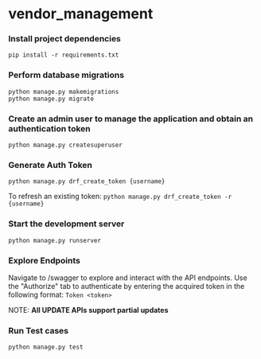 # vendor_management

### Install project dependencies
`pip install -r requirements.txt`

### Perform database migrations
```
python manage.py makemigrations
python manage.py migrate
```
### Create an admin user to manage the application and obtain an authentication token
`python manage.py createsuperuser`

### Generate Auth Token
`python manage.py drf_create_token {username}`

To refresh an existing token:
`python manage.py drf_create_token -r {username}`

### Start the development server
`python manage.py runserver`

### Explore Endpoints
Navigate to /swagger to explore and interact with the API endpoints. Use the "Authorize" tab to authenticate by entering the acquired token in the following format:
`Token <token>`

NOTE: **All UPDATE APIs support partial updates**

### Run Test cases
`python manage.py test`
